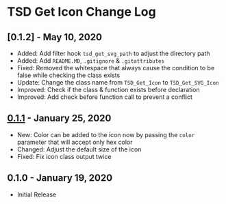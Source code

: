 # TSD Get Icon Change Log

## [0.1.2] - May 10, 2020
- Added: Add filter hook `tsd_get_svg_path` to adjust the directory path
- Added: Add `README.MD`, `.gitignore` & `.gitattributes`
- Fixed: Removed the whitespace that always cause the condition to be false while checking the class exists
- Update: Change the class name from `TSD_Get_Icon` to `TSD_Get_SVG_Icon`
- Improved: Check if the class & function exists before declaration
- Improved: Add check before function call to prevent a conflict

## [0.1.1] - January 25, 2020
- New: Color can be added to the icon now by passing the `color` parameter that will accept only hex color
- Changed: Adjust the default size of the icon
- Fixed: Fix icon class output twice

[0.1.1]: https://github.com/TremiDkhar/tsd-get-svg-icon/compare/0.1.0...0.1.1

## 0.1.0 - January 19, 2020
- Initial Release